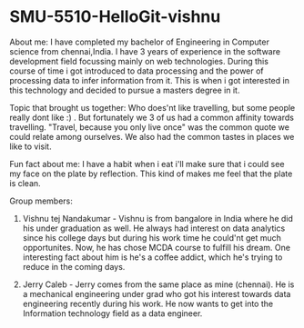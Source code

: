 # SMU-5510-HelloGit-vishnu

About me: 
I have completed my bachelor of Engineering in Computer science from chennai,India. I have 3 years of experience in the software development field focussing mainly on web technologies. During this course of time i got introduced to data processing and the power of processing data to infer information  from it. This is when i got interested in this technology and decided to pursue a masters degree in it.

Topic that brought us together:
Who does'nt like travelling, but some people really dont like :) . But fortunately we 3 of us had a common affinity towards travelling. "Travel, because you only live once" was the common quote we could relate among ourselves. We also had the common tastes in places we like to visit.

Fun fact about me:
I have a habit when i eat i'll make sure that i could see my face on the plate by reflection. This kind of makes me feel that the plate is clean.


Group members: 
1. Vishnu tej Nandakumar - Vishnu is from bangalore in India where he did his under graduation as well. He always had interest on data analytics since his college days but during his work time he could'nt get much opportunites. Now, he has chose MCDA course to fulfill his dream. One interesting fact about him is he's a coffee addict, which he's trying to reduce in the coming days.

2. Jerry Caleb - Jerry comes from the same place as mine (chennai). He is a mechanical engineering under grad who got his interest towards data engineering recently during his work. He now wants to get into the Information technology field as a data engineer. 
